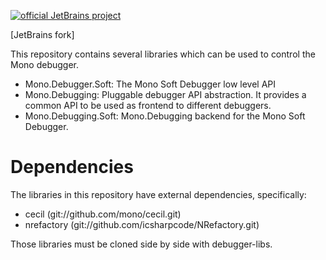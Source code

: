 [![official JetBrains project](http://jb.gg/badges/official-flat-square.svg)](https://confluence.jetbrains.com/display/ALL/JetBrains+on+GitHub)

[JetBrains fork]

This repository contains several libraries which can be used to control the Mono debugger.

* Mono.Debugger.Soft: The Mono Soft Debugger low level API
* Mono.Debugging: Pluggable debugger API abstraction. It provides a common API to be used as frontend to different debuggers.
* Mono.Debugging.Soft: Mono.Debugging backend for the Mono Soft Debugger.

Dependencies
============

The libraries in this repository have external dependencies, specifically:

* cecil (git://github.com/mono/cecil.git)
* nrefactory (git://github.com/icsharpcode/NRefactory.git)

Those libraries must be cloned side by side with debugger-libs.
